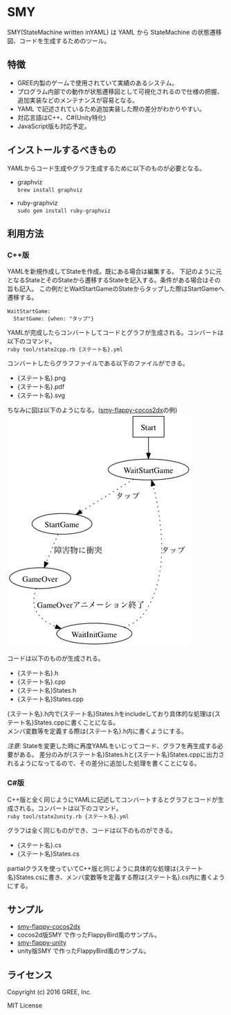 # SMY

SMY(StateMachine written inYAML) は YAML から StateMachine の状態遷移図、コードを生成するためのツール。

## 特徴

- GREE内製のゲームで使用されていて実績のあるシステム。
- プログラム内部での動作が状態遷移図として可視化されるので仕様の把握、追加実装などのメンテナンスが容易となる。
- YAML で記述されているため追加実装した際の差分がわかりやすい。
- 対応言語はC++、C#(Unity特化)
 - JavaScript版も対応予定。

## インストールするべきもの
YAMLからコード生成やグラフ生成するために以下のものが必要となる。

- graphviz  
`brew install graphviz`

- ruby-graphviz  
`sudo gem install ruby-graphviz`

## 利用方法
### C++版
YAMLを新規作成してStateを作成。既にある場合は編集する。
下記のように元となるStateとそのStateから遷移するStateを記入する。条件がある場合はその旨も記入。
この例だとWaitStartGameのStateからタップした際はStartGameへ遷移する。
```
WaitStartGame:
  StartGame: {when: "タップ"}
```

YAMLが完成したらコンバートしてコードとグラフが生成される。コンバートは以下のコマンド。  
`ruby tool/state2cpp.rb {ステート名}.yml`


コンバートしたらグラフファイルである以下のファイルができる。

- {ステート名}.png
- {ステート名}.pdf
- {ステート名}.svg

ちなみに図は以下のようになる。([smy-flappy-cocos2dx](https://github.com/gree/smy-flappy-cocos2dx)の例)  
![](https://raw.githubusercontent.com/gree/smy-flappy-cocos2dx/master/StateMachine/Main.png)

コードは以下のものが生成される。

- {ステート名}.h
- {ステート名}.cpp
- {ステート名}States.h
- {ステート名}States.cpp

{ステート名}.h内で{ステート名}States.hをincludeしており具体的な処理は{ステート名}States.cppに書くことになる。  
メンバ変数等を定義する際は{ステート名}.h内に書くようにする。

*注意*: Stateを変更した時に再度YAMLをいじってコード、グラフを再生成する必要がある。
差分のみが{ステート名}States.hと{ステート名}States.cppに出力されるようになってるので、その差分に追加した処理を書くことになる。

### C#版
C++版と全く同じようにYAMLに記述してコンバートするとグラフとコードが生成される。コンバートは以下のコマンド。  
`ruby tool/state2unity.rb {ステート名}.yml`

グラフは全く同じものができ、コードは以下のものができる。
- {ステート名}.cs
- {ステート名}States.cs

partialクラスを使っていてC++版と同じように具体的な処理は{ステート名}States.csに書き、メンバ変数等を定義する際は{ステート名}.cs内に書くようにする。

## サンプル
- [smy-flappy-cocos2dx](https://github.com/gree/smy-flappy-cocos2dx)
 - cocos2d版SMY で作ったFlappyBird風のサンプル。
- [smy-flappy-unity](https://github.com/gree/smy-flappy-unity)
 - unity版SMY で作ったFlappyBird風のサンプル。

## ライセンス

Copyright (c) 2016 GREE, Inc.

MIT License
